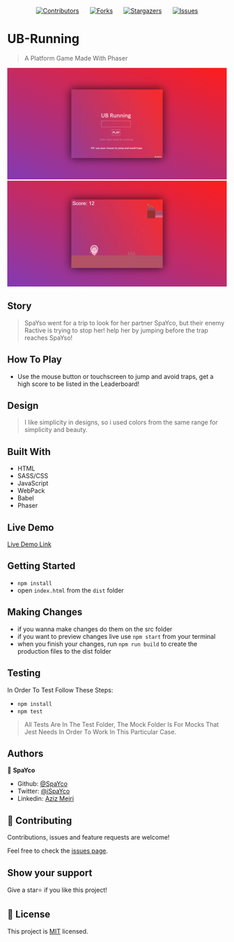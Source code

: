 
<span  style="display: grid; justify-content: center; grid-gap: 25px; 
grid-auto-flow: column;"> [![Contributors][contributors-shield]][contributors-url]
[![Forks][forks-shield]][forks-url]
[![Stargazers][stars-shield]][stars-url]
[![Issues][issues-shield]][issues-url] </span>

[contributors-shield]: https://img.shields.io/github/contributors/Spayco/UB-Running.svg?style=flat-square
[contributors-url]: https://github.com/Spayco/UB-Running/graphs/contributors
[forks-shield]: https://img.shields.io/github/forks/Spayco/UB-Running.svg?style=flat-square
[forks-url]: https://github.com/Spayco/UB-Running/network/members
[stars-shield]: https://img.shields.io/github/stars/Spayco/UB-Running.svg?style=flat-square
[stars-url]: https://github.com/Spayco/UB-Running/stargazers
[issues-shield]: https://img.shields.io/github/issues/Spayco/UB-Running.svg?style=flat-square
[issues-url]: https://github.com/Spayco/UB-Running/issues
# UB-Running

> A Platform Game Made With Phaser

![screenshot](./screenshot.png)
![screenshot](./screenshot2.png)

## Story

> SpaYso went for a trip to look for her partner SpaYco, but their enemy Ractive is trying to stop her! help her by jumping before the trap reaches SpaYso!

## How To Play

- Use the mouse button or touchscreen to jump and avoid traps, get a high score to be listed in the Leaderboard!

## Design

> I like simplicity in designs, so i used colors from the same range for simplicity and beauty.

## Built With

- HTML
- SASS/CSS
- JavaScript
- WebPack
- Babel
- Phaser

## Live Demo

[Live Demo Link](https://ub-running.netlify.app/)


## Getting Started

- `npm install`
- open `index.html` from the `dist` folder


## Making Changes

- if you wanna make changes do them on the src folder 
- if you want to preview changes live use `npm start` from your terminal
- when you finish your changes, run `npm run build` to create the production files to the dist folder

## Testing

In Order To Test Follow These Steps:

- `npm install`
- `npm test`

> All Tests Are In The Test Folder, The Mock Folder Is For Mocks That Jest Needs In Order To Work In This Particular Case.

## Authors

👤 **SpaYco**

- Github: [@SpaYco](https://github.com/SpaYco)
- Twitter: [@iSpaYco](https://twitter.com/iSpaYco)
- Linkedin: [Aziz Mejri](https://linkedin.com/in/spayco)

## 🤝 Contributing

Contributions, issues and feature requests are welcome!

Feel free to check the [issues page](https://github.com/Spayco/UB-Running/issues/).

## Show your support

Give a star⭐️ if you like this project!

## 📝 License

This project is [MIT](http://www.opensource.org/licenses/mit-license.php) licensed.
